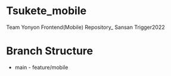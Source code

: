# Tsukete_mobile
Team Yonyon Frontend(Mobile) Repository_ Sansan Trigger2022

# Branch Structure
- main - feature/mobile
